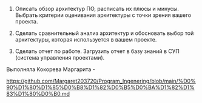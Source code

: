 1. Описать обзор архитектур ПО, расписать их плюсы и минусы. Выбрать критерии оценивания архитектуры с точки зрения вашего проекта. 

2. Сделать сравнительный анализ архитектур и обосновать выбор той архитектуры, которая используется в вашем проекте.

3. Сделать отчет по работе. Загрузить отчет в базу знаний в СУП (система управления проектами).

Выполняла Кокорева Маргарита - 

https://github.com/Margaret203720/Program_Ingenering/blob/main/%D0%90%D1%80%D1%85%D0%B8%D1%82%D0%B5%D0%BA%D1%82%D1%83%D1%80%D0%B0.md
